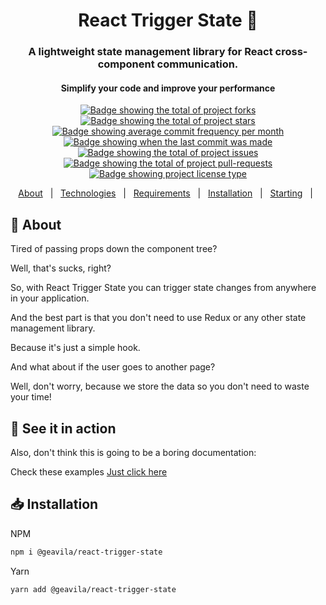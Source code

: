 <div align="center">
  <h1>React Trigger State 🔄</h1>

  <h3>
    A lightweight state management library for React cross-component communication.
  </h3>

  <h4>Simplify your code and improve your performance</h4>
</div>

<p align="center">
  <a href="https://github.com/gabrieldeavila/react-trigger-state/fork" target="_blank">
    <img src="https://img.shields.io/github/forks/gabrieldeavila/react-trigger-state?" alt="Badge showing the total of project forks"/>
  </a>

  <a href="https://github.com/gabrieldeavila/react-trigger-state/stargazers" target="_blank">
    <img src="https://img.shields.io/github/stars/gabrieldeavila/react-trigger-state?" alt="Badge showing the total of project stars"/>
  </a>

  <a href="https://github.com/gabrieldeavila/react-trigger-state/commits/main" target="_blank">
    <img src="https://img.shields.io/github/commit-activity/m/gabrieldeavila/react-trigger-state?" alt="Badge showing average commit frequency per month"/>
  </a>

  <a href="https://github.com/gabrieldeavila/react-trigger-state/commits/main" target="_blank">
    <img src="https://img.shields.io/github/last-commit/gabrieldeavila/react-trigger-state?" alt="Badge showing when the last commit was made"/>
  </a>

  <a href="https://github.com/gabrieldeavila/react-trigger-state/issues" target="_blank">
    <img src="https://img.shields.io/github/issues/gabrieldeavila/react-trigger-state?" alt="Badge showing the total of project issues"/>
  </a>

  <a href="https://github.com/gabrieldeavila/react-trigger-state/pulls" target="_blank">
    <img src="https://img.shields.io/github/issues-pr/gabrieldeavila/react-trigger-state?" alt="Badge showing the total of project pull-requests"/>
  </a>

  <a href="https://github.com/gabrieldeavila/react-trigger-state/blob/master/LICENSE.md" target="_blank">
    <img alt="Badge showing project license type" src="https://img.shields.io/github/license/gabrieldeavila/react-trigger-state?color=f85149"/>
  </a>
</p>

<p align="center">
  <a href="#dart-about">About</a> &#xa0; | &#xa0;
  <a href="#inbox_tray-main-technologies">Technologies</a> &#xa0; | &#xa0;
  <a href="#white_check_mark-requirements">Requirements</a> &#xa0; | &#xa0;
  <a href="#inbox_tray-installation">Installation</a> &#xa0; | &#xa0;
  <a href="#checkered_flag-starting">Starting</a> &#xa0; | &#xa0;
</p>

## :dart: About

Tired of passing props down the component tree?

Well, that's sucks, right?

So, with React Trigger State you can trigger state changes from anywhere in your application.

And the best part is that you don't need to use Redux or any other state management library.

Because it's just a simple hook.

And what about if the user goes to another page?

Well, don't worry, because we store the data so you don't need to waste your time!

<!-- to do: create website -->
<!-- example -->

## :eyes: See it in action

Also, don't think this is going to be a boring documentation:

Check these examples [Just click here](https://6411132c8debbccc1a851060-genjkthnwu.chromatic.com/?path=/story/function--function)

## :inbox_tray: Installation

NPM

```bash
npm i @geavila/react-trigger-state
```

Yarn

```bash
yarn add @geavila/react-trigger-state
```
